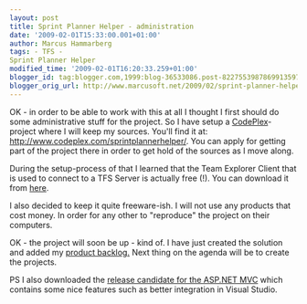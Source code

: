 ```yaml
---
layout: post
title: Sprint Planner Helper - administration
date: '2009-02-01T15:33:00.001+01:00'
author: Marcus Hammarberg
tags: - TFS -
Sprint Planner Helper
modified_time: '2009-02-01T16:20:33.259+01:00'
blogger_id: tag:blogger.com,1999:blog-36533086.post-8227553987869913597
blogger_orig_url: http://www.marcusoft.net/2009/02/sprint-planner-helper-administration.html
---
```



OK - in order to be able to work with this at all I thought I first
should do some administrative stuff for the project. So I have setup a
<a href="http://www.codeplex.com/" target="_blank">CodePlex</a>-project
where I will keep my sources. You'll find it at:
<http://www.codeplex.com/sprintplannerhelper/>. You can apply for
getting part of the project there in order to get hold of the sources as
I move along.

During the setup-process of that I learned that the Team Explorer Client
that is used to connect to a TFS Server is actually free (!). You can
download it from <a
href="http://www.codeplex.com/CodePlex/Wiki/View.aspx?title=Obtaining%20the%20Team%20Explorer%20Client"
target="_blank">here</a>.

I also decided to keep it quite freeware-ish. I will not use any
products that cost money. In order for any other to "reproduce" the
project on their computers.

OK - the project will soon be up - kind of. I have just created the
solution and added my <a
href="http://www.marcusoft.net/2009/01/what-to-do-now-sprint-planner-helper.html"
target="_blank">product backlog.</a> Next thing on the agenda will be to
create the projects.

PS
I also downloaded the <a
href="http://weblogs.asp.net/scottgu/archive/2009/01/27/asp-net-mvc-1-0-release-candidate-now-available.aspx"
target="_blank">release candidate for the ASP.NET MVC</a> which contains
some nice features such as better integration in Visual Studio.
